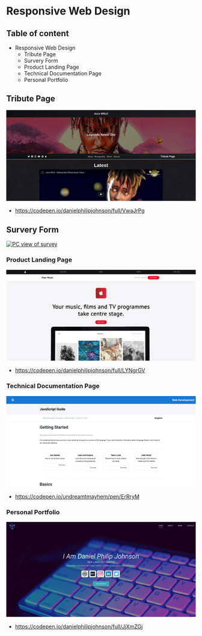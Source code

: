 # Responsive Web Design

## Table of content
- Responsive Web Design
    - Tribute Page
    - Survery Form
    - Product Landing Page
    - Technical Documentation Page
    - Personal Portfolio
## Tribute Page

![project](https://raw.githubusercontent.com/danielphilipjohnson/Free-Code-Camp-Portfolio-2018-2019/master/1.Responsive-Web-Design-Certification/1.Tribute-Page/img/screenshot/tribute-page-pc.png)

- https://codepen.io/danielphilipjohnson/full/VwaJrPg

## Survery Form


<a href="https://codepen.io/danielphilipjohnson/full/oNxabPN">![PC view of survey](https://github.com/danielphilipjohnson/HTML-and-CSS-portfolio/blob/master/portfolio-images/suvey-pc-portfolio.png)
</a>


### Product Landing Page
![project](https://raw.githubusercontent.com/danielphilipjohnson/Free-Code-Camp-Portfolio-2018-2019/master/1.Responsive-Web-Design-Certification/3.Product-Landing-Page/img/screenshots/Build-a-Product-Landing-Page-Desktop.png)

- https://codepen.io/danielphilipjohnson/full/LYNgrGV


### Technical Documentation Page
![project](https://raw.githubusercontent.com/danielphilipjohnson/Free-Code-Camp-Portfolio-2018-2019/master/1.Responsive-Web-Design-Certification/4.Technical-Documentation-Page/img/desktop.png)

- https://codepen.io/undreamtmayhem/pen/ErRryM

### Personal Portfolio
![project](https://raw.githubusercontent.com/danielphilipjohnson/Free-Code-Camp-Portfolio-2018-2019/master/1.Responsive-Web-Design-Certification/5.Personal-Portfolio-Webpage/img/screenshots/portfolio-pc.jpg)


- https://codepen.io/danielphilipjohnson/full/JjXmZGj